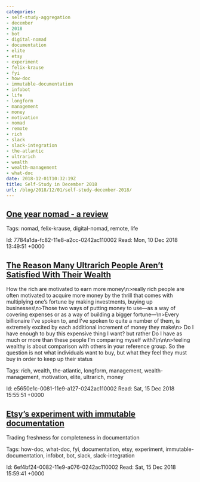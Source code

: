 ```yaml
---
categories:
- self-study-aggregation
- december
- 2018
- bot
- digital-nomad
- documentation
- elite
- etsy
- experiment
- felix-krause
- fyi
- how-doc
- immutable-documentation
- infobot
- life
- longform
- management
- money
- motivation
- nomad
- remote
- rich
- slack
- slack-integration
- the-atlantic
- ultrarich
- wealth
- wealth-management
- what-doc
date: 2018-12-01T10:32:19Z
title: Self-Study in December 2018
url: /blog/2018/12/01/self-study-december-2018/
---
```


## [One year nomad - a review](https://krausefx.com/blog/one-year-nomad)



Tags: nomad, felix-krause, digital-nomad, remote, life

Id: 7784a1da-fc82-11e8-a2cc-0242ac110002
Read: Mon, 10 Dec 2018 13:49:51 +0000

## [The Reason Many Ultrarich People Aren’t Satisfied With Their Wealth](https://www.theatlantic.com/family/archive/2018/12/rich-people-happy-money/577231/)

How the rich are motivated to earn more money\n>really rich people are often motivated to acquire more money by the thrill that comes with multiplying one’s fortune by making investments, buying up businesses\n>Those two ways of putting money to use—as a way of covering expenses or as a way of building a bigger fortune—\n>Every billionaire I’ve spoken to, and I’ve spoken to quite a number of them, is extremely excited by each additional increment of money they make\n> Do I have enough to buy this expensive thing I want? but rather Do I have as much or more than these people I’m comparing myself with?\n\n\n>feeling wealthy is about comparison with others in your reference group. So the question is not what individuals want to buy, but what they feel they must buy in order to keep up their status

Tags: rich, wealth, the-atlantic, longform, management, wealth-management, motivation, elite, ultrarich, money

Id: e5650e1c-0081-11e9-a127-0242ac110002
Read: Sat, 15 Dec 2018 15:55:51 +0000

## [Etsy’s experiment with immutable documentation](https://codeascraft.com/2018/10/10/etsys-experiment-with-immutable-documentation/)

Trading freshness for completeness in documentation

Tags: how-doc, what-doc, fyi, documentation, etsy, experiment, immutable-documentation, infobot, bot, slack, slack-integration

Id: 6ef4bf24-0082-11e9-a076-0242ac110002
Read: Sat, 15 Dec 2018 15:59:41 +0000